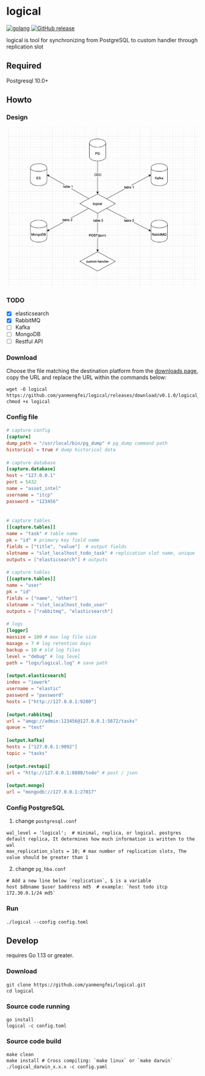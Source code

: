 # logical

[![golang](https://img.shields.io/badge/Language-Go-green.svg?style=flat)](https://golang.org)
[![GitHub release](https://img.shields.io/github/release/yanmengfei/logical.svg)](https://github.com/yanmengfei/logical/releases)

logical is tool for synchronizing from PostgreSQL to custom handler through replication slot

## Required

Postgresql 10.0+

## Howto

### Design

![img.png](docs/design.png)

### TODO

- [x] elasticsearch
- [x] RabbitMQ
- [ ] Kafka
- [ ] MongoDB
- [ ] Restful API

### Download

Choose the file matching the destination platform from
the [downloads page](https://github.com/yanmengfei/logical/releases), copy the URL and replace the URL within the
commands below:

```shell
wget -O logical https://github.com/yanmengfei/logical/releases/download/v0.1.0/logical_linux_0.1.0
chmod +x logical
```

### Config file

```toml
# capture config
[capture]
dump_path = "/usr/local/bin/pg_dump" # pg_dump command path
historical = true # dump historical data

# capture database
[capture.database]
host = "127.0.0.1"
port = 5432
name = "asset_intel"
username = "itcp"
password = "123456"


# capture tables
[[capture.tables]]
name = "task" # table name
pk = "id" # primary key field name
fields = ["title", "value"]  # output fields
slotname = "slot_localhost_todo_task" # replication slot name, unique
outputs = ["elasticsearch"] # outputs

# capture tables
[[capture.tables]]
name = "user"
pk = "id"
fields = ["name", "other"]
slotname = "slot_localhost_todo_user"
outputs = ["rabbitmq", "elasticsearch"]

# logs
[logger]
maxsize = 100 # max log file size
maxage = 7 # log retention days
backup = 10 # old log files
level = "debug" # log level
path = "logs/logical.log" # save path

[output.elasticsearch]
index = "iowork"
username = "elastic"
password = "password"
hosts = ["http://127.0.0.1:9200"]

[output.rabbitmq]
url = "amqp://admin:123456@127.0.0.1:5672/tasks"
queue = "test"

[output.kafka]
hosts = ["127.0.0.1:9092"]
topic = "tasks"

[output.restapi]
url = "http://127.0.0.1:8888/todo" # post / json

[output.mongo]
url = "mongodb://127.0.0.1:27017"
```

### Config PostgreSQL

1. change `postgresql.conf`

```
wal_level = 'logical';  # minimal, replica, or logical. postgres default replica, It determines how much information is written to the wal
max_replication_slots = 10; # max number of replication slots, The value should be greater than 1
```

2. change `pg_hba.conf`

```
# Add a new line below `replication`, $ is a variable
host $dbname $user $address md5  # example: `host todo itcp 172.30.0.1/24 md5`
```

### Run

```shell
./logical --config config.toml
```

## Develop

requires Go 1.13 or greater.

### Download

```shell
git clone https://github.com/yanmengfei/logical.git
cd logical
```

### Source code running

```shell
go install
logical -c config.toml
```

### Source code build

```shell
make clean
make install # Cross compiling: `make linux` or `make darwin`
./logical_darwin_x.x.x -c config.yaml
```
